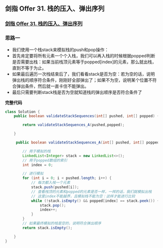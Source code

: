 ## 剑指 Offer 31. 栈的压入、弹出序列

### [剑指 Offer 31. 栈的压入、弹出序列](https://leetcode-cn.com/problems/zhan-de-ya-ru-dan-chu-xu-lie-lcof/)

### 思路一

- 我们使用一个栈stack来模拟栈的push和pop操作：
- 首先肯定要将所有元素一个个入栈，我们可以再入栈的时候根据popped判断是否需要出栈：如果当前栈顶元素等于popped[index]的元素，那么就出栈，直到不等于为止。
- 如果最后遍历一次栈结束后了，我们看看stack是否为空：若为空的话，说明弹出栈的顺序符合条件，刚刚好全部弹出了；如果不为空，说明某个位置不符合弹出条件，然后就一直卡住不能弹出。
- 最后只需要判断stack栈是否为空就知道栈的弹出顺序是否符合条件了

**完整代码**

~~~ java
class Solution {
    public boolean validateStackSequences(int[] pushed, int[] popped) {

        return validateStackSequences_A(pushed,popped);

    }

     public boolean validateStackSequences_A(int[] pushed, int[] popped) {

        // 用于模拟的栈
        LinkedList<Integer> stack = new LinkedList<>();
        // 用于popped数组的索引
        int index = 0;

        // 进行模拟
        for (int i = 0; i < pushed.length; i++) {
            // 每次都入栈一个元素
            stack.push(pushed[i]);
            // 查看栈顶的元素和popped的元素是否一样，一样的话，我们就模拟出栈
            // 这里index不能越界，且模拟栈不能为空：这样才能进行比较
            while (!stack.isEmpty() && popped[index] == stack.peek()) {
                stack.pop();
                index++;
            }
        }
        // 如果最终模拟的栈是空的，说明符合弹出顺序
        return stack.isEmpty();

    }
}
~~~

